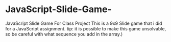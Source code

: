 # JavaScript-Slide-Game-
JavaScript Slide Game For Class Project
This is a 9x9 Slide game that i did for a JavaScript assignment. tip: it is possible to make this game unsolvable, so be careful 
with what sequence you add in the array.)

